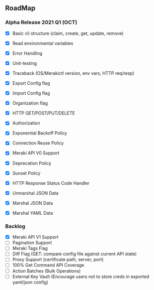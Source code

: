## RoadMap

### Alpha Release 2021 Q1 (OCT)
- [x] Basic cli structure (claim, create, get, update, remove)
- [x] Read environmental variables
- [x] Error Handling
- [x] Unit-testing

- [x] Traceback (OS/Merakictl version, env vars, HTTP req/resp)
- [x] Export Config flag
- [x] Import Config flag
- [x] Organization flag

- [x] HTTP GET/POST/PUT/DELETE 
- [x] Authorization
- [x] Exponential Backoff Policy
- [x] Connection Reuse Policy
- [x] Meraki API V0 Support
- [x] Deprecation Policy
- [x] Sunset Policy
- [x] HTTP Response Status Code Handler
- [x] Unmarshal JSON Data
- [x] Marshal JSON Data
- [x] Marshal YAML Data


### Backlog
- [x] Meraki API V1 Support
- [ ] Pagination Support
- [ ] Meraki Tags Flag
- [ ] Diff Flag (GET: compare config file against current API state)
- [ ] Proxy Support (certificate path, server, port)
- [ ] 100% Get Command API Coverage
- [ ] Action Batches (Bulk Operations)
- [ ] External Key Vault (Encourage users not to store creds in exported yaml/json config)
